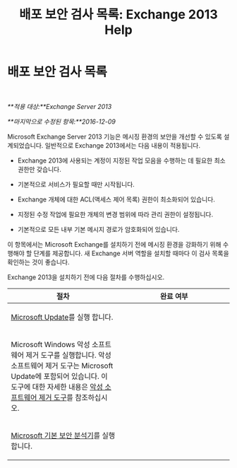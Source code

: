 ﻿---
title: '배포 보안 검사 목록: Exchange 2013 Help'
TOCTitle: 배포 보안 검사 목록
ms:assetid: 0cbfad59-f503-48a0-8184-6ca999d89e61
ms:mtpsurl: https://technet.microsoft.com/ko-kr/library/Aa996026(v=EXCHG.150)
ms:contentKeyID: 50482484
ms.date: 05/22/2018
mtps_version: v=EXCHG.150
ms.translationtype: MT
---

# 배포 보안 검사 목록

 

_**적용 대상:**Exchange Server 2013_

_**마지막으로 수정된 항목:**2016-12-09_

Microsoft Exchange Server 2013 기능은 메시징 환경의 보안을 개선할 수 있도록 설계되었습니다. 일반적으로 Exchange 2013에서는 다음 내용이 적용됩니다.

  - Exchange 2013에 사용되는 계정이 지정된 작업 모음을 수행하는 데 필요한 최소 권한만 갖습니다.

  - 기본적으로 서비스가 필요할 때만 시작됩니다.

  - Exchange 개체에 대한 ACL(액세스 제어 목록) 권한이 최소화되어 있습니다.

  - 지정된 수정 작업에 필요한 개체의 변경 범위에 따라 관리 권한이 설정됩니다.

  - 기본적으로 모든 내부 기본 메시지 경로가 암호화되어 있습니다.

이 항목에서는 Microsoft Exchange를 설치하기 전에 메시징 환경을 강화하기 위해 수행해야 할 단계를 제공합니다. 새 Exchange 서버 역할을 설치할 때마다 이 검사 목록을 확인하는 것이 좋습니다.

Exchange 2013을 설치하기 전에 다음 절차를 수행하십시오.


<table>
<colgroup>
<col style="width: 50%" />
<col style="width: 50%" />
</colgroup>
<thead>
<tr class="header">
<th>절차</th>
<th>완료 여부</th>
</tr>
</thead>
<tbody>
<tr class="odd">
<td><p><a href="https://go.microsoft.com/fwlink/p/?linkid=54836">Microsoft Update</a>를 실행 합니다.</p></td>
<td><p></p></td>
</tr>
<tr class="even">
<td><p>Microsoft Windows 악성 소프트웨어 제거 도구를 실행합니다. 악성 소프트웨어 제거 도구는 Microsoft Update에 포함되어 있습니다. 이 도구에 대한 자세한 내용은 <a href="http://go.microsoft.com/fwlink/p/?linkid=73452">악성 소프트웨어 제거 도구</a>를 참조하십시오.</p></td>
<td><p></p></td>
</tr>
<tr class="odd">
<td><p><a href="https://go.microsoft.com/fwlink/p/?linkid=16526">Microsoft 기본 보안 분석기</a>를 실행 합니다.</p></td>
<td><p></p></td>
</tr>
</tbody>
</table>

